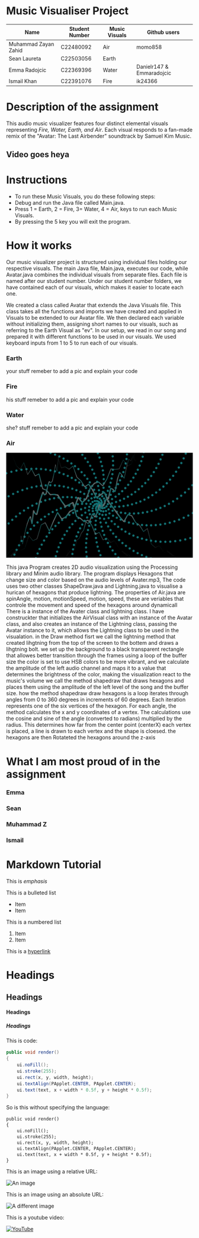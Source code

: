 # Music Visualiser Project


| Name                  | Student Number    | Music Visuals | Github users|
|-----------            |-----------        |-----------	|---|
|Muhammad Zayan Zahid	|C22480092 			|Air  			|momo858|
|Sean Laureta			|C22503056			|Earth       	||	
|Emma Radojcic         	|C22369396      	|Water 			| Danielr147 & Emmaradojcic |
|Ismail	Khan			|C22391076				|Fire			|ik24366|

# Description of the assignment 

This audio music visualizer features four distinct elemental visuals representing *Fire, Water, Earth, and Air*. Each visual responds to a fan-made remix of the "Avatar: The Last Airbender" soundtrack by Samuel Kim Music.

## Video goes heya

# Instructions
- To run these Music Visuals, you do these following steps:
- Debug and run the Java file called Main.java.
- Press 1 = Earth, 2 = Fire, 3= Water, 4 = Air, keys to run each Music Visuals.
- By pressing the 5 key you will exit the program.


# How it works

Our music visualizer project is structured using individual files holding our respective visuals. The main Java file, Main.java, executes our code, while Avatar.java combines the individual visuals from separate files. Each file is named after our student number. Under our student number folders, we have contained each of our visuals, which makes it easier to locate each one.

We created a class called Avatar that extends the Java Visuals file. This class takes all the functions and imports we have created and applied in Visuals to be extended to our Avatar file. We then declared each variable without initializing them, assigning short names to our visuals, such as referring to the Earth Visual as "ev". In our setup, we read in our song and prepared it with different functions to be used in our visuals. We used keyboard inputs from 1 to 5 to run each of our visuals.

### Earth
your stuff
remeber to add a pic and explain your code 
### Fire
his stuff
remeber to add a pic and explain your code
### Water
she? stuff
remeber to add a pic and explain your code
### Air

![An image](images/Air.png)

This java Program creates 2D audio visualization using the Processing library and Minim audio library. The program displays Hexagons that change size and color based on the audio levels of Avater.mp3, The code uses two other classes ShapeDraw.java and Lightning.java to visualise a hurican of hexagons that produce lightning.
The properties of Air.java are spinAngle, motion, motionSpeed, motion, speed, these are veriables that controle the movement and speed of the hexagons around dynamicall 
There is a instance of the Avater class and lightning class.
I have construckter that initializes the AirVisual class with an instance of the Avatar class, and also creates an instance of the Lightning class, passing the Avatar instance to it, which allows the Lightning class to be used in the visualation. 
in the Draw method fisrt we call the lightning method that created lihgtning from the top of the screen to the bottem and draws a lihgtning bolt.
we set up the background to a black transparent rectangle that allowes better transition through the frames 
using a loop of the buffer size 
the color is set to use HSB colors to be more vibrant, and we calculate the amplitude of the left audio channel and maps it to a value that determines the brightness of the color, making the visualization react to the music's volume
we call the method shapedraw that draws hexagons and places them using the amplitude of the left level of the song and the buffer size. how the method shapedraw draw hexagons is a loop iterates through angles from 0 to 360 degrees in increments of 60 degrees. Each iteration represents one of the six vertices of the hexagon.
For each angle, the method calculates the x and y coordinates of a vertex. The calculations use the cosine and sine of the angle (converted to radians) multiplied by the radius. This determines how far from the center point (centerX) each vertex is placed, a line is drawn to each vertex and the shape is cloesed. 
the hexagons are then Rotateted the hexagons around the z-axis







# What I am most proud of in the assignment

### Emma
### Sean
### Muhammad Z
### Ismail

# Markdown Tutorial

This is *emphasis*

This is a bulleted list

- Item
- Item

This is a numbered list

1. Item
1. Item

This is a [hyperlink](http://bryanduggan.org)

# Headings
## Headings
#### Headings
##### Headings

This is code:

```Java
public void render()
{
	ui.noFill();
	ui.stroke(255);
	ui.rect(x, y, width, height);
	ui.textAlign(PApplet.CENTER, PApplet.CENTER);
	ui.text(text, x + width * 0.5f, y + height * 0.5f);
}
```

So is this without specifying the language:

```
public void render()
{
	ui.noFill();
	ui.stroke(255);
	ui.rect(x, y, width, height);
	ui.textAlign(PApplet.CENTER, PApplet.CENTER);
	ui.text(text, x + width * 0.5f, y + height * 0.5f);
}
```

This is an image using a relative URL:

![An image](images/p8.png)

This is an image using an absolute URL:

![A different image](https://bryanduggandotorg.files.wordpress.com/2019/02/infinite-forms-00045.png?w=595&h=&zoom=2)

This is a youtube video:

[![YouTube](http://img.youtube.com/vi/J2kHSSFA4NU/0.jpg)](https://www.youtube.com/watch?v=J2kHSSFA4NU)


